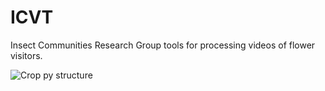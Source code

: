 # ICVT
Insect Communities Research Group tools for processing videos of flower visitors.

![Crop py structure](https://user-images.githubusercontent.com/29023670/234714886-15f11d8e-1638-483c-85bc-ce6801f0125c.png)
